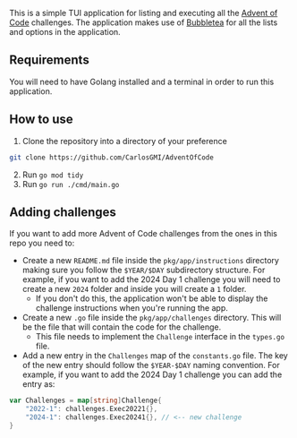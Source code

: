 This is a simple TUI application for listing and executing all the [Advent of Code](https://adventofcode.com/) challenges. The application makes use of [Bubbletea](https://github.com/charmbracelet/bubbletea) for all the lists and options in the application.

## Requirements

You will need to have Golang installed and a terminal in order to run this application.

## How to use

1. Clone the repository into a directory of your preference

```bash
git clone https://github.com/CarlosGMI/AdventOfCode
```

2. Run `go mod tidy`
3. Run `go run ./cmd/main.go`

## Adding challenges

If you want to add more Advent of Code challenges from the ones in this repo you need to:

-   Create a new `README.md` file inside the `pkg/app/instructions` directory making sure you follow the `$YEAR/$DAY` subdirectory structure. For example, if you want to add the 2024 Day 1 challenge you will need to create a new `2024` folder and inside you will create a `1` folder.
    -   If you don't do this, the application won't be able to display the challenge instructions when you're running the app.
-   Create a new `.go` file inside the `pkg/app/challenges` directory. This will be the file that will contain the code for the challenge.
    -   This file needs to implement the `Challenge` interface in the `types.go` file.
-   Add a new entry in the `Challenges` map of the `constants.go` file. The key of the new entry should follow the `$YEAR-$DAY` naming convention. For example, if you want to add the 2024 Day 1 challenge you can add the entry as:

```go
var Challenges = map[string]Challenge{
	"2022-1": challenges.Exec20221{},
    "2024-1": challenges.Exec20241{}, // <-- new challenge
}
```
